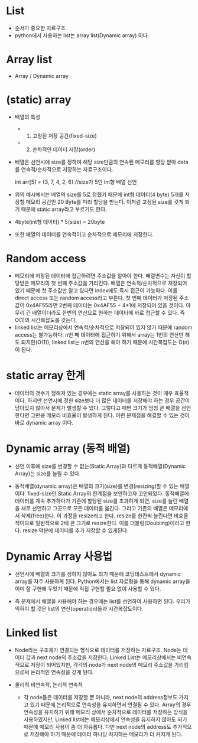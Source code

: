 # List
- 순서가 중요한 자료구조
- python에서 사용하는 list는 array list(Dynamic array) 이다.

# Array list
- Array / Dynamic array

# (static) array
- 배열의 특성
    - 1. 고정된 저장 공간(fixed-size)
    - 2. 순차적인 데이터 저장(order)
- 배열은 선언시에 size를 정하여 해당 size만큼의 연속된 메모리를 할당 받아 data를 연속적/순차적으로 저장하는 자료구조이다.

    int arr[5] = {3, 7, 4, 2, 6} //size가 5인 int형 배열 선언

- 위의 예시에서는 배열의 size를 5로 정했기 때문에 int형 데이터(4 byte) 5개를 저장할 메모리 공간인 20 Byte를 미리 할당을 받는다. 이처럼 고정된 size를 갖게 되기 때문에 static array라고 부르기도 한다.
- 4byte(int형 데이터) * 5(size) = 20byte
- 또한 배열의 데이터를 연속적이고 순차적으로 메모리에 저장한다.

# Random access
- 메모리에 저장된 데이터에 접근하려면 주소값을 알아야 한다. 배열변수는 자신이 할당받은 메모리의 첫 번째 주소값을 가리킨다. 배열은 연속적/순차적으로 저장되어 있기 때문에 첫 주소값만 알고 있다면 index에도 즉시 접근이 가능하다. 이를 direct access 또는 random access라고 부른다. 첫 번째 데이터가 저장된 주소값이 0x4AF55라면 2번째 데이터는 0x4AF55 + 4*1에 저장되어 있을 것이다. 아무리 긴 배열이더라도 한번의 연산으로 원하는 데이터에 바로 접근할 수 있다. 즉 O(1)의 시간복잡도를 갖는다.
- linked list는 메모리상에서 연속적/순차적으로 저장되어 있지 않기 때문에 random access는 불가능하다. n번 째 데이터에 접근하기 위해서 array는 1번의 연산만 해도 되지만(O(1)), linked list는 n번의 연산을 해야 하기 때문에 시간복잡도는 O(n)이 된다.

# static array 한계
- 데이터의 갯수가 정해져 있는 경우에는 static array를 사용하는 것이 매우 효율적이다. 하지만 선언시에 정한 size보다 더 많은 데이터를 저장해야 하는 경우 공간이 남아있지 않아서 문제가 발생할 수 있다. 그렇다고 매번 크기가 엄청 큰 배열을 선언한다면 그만큼 메모리 비효율이 발생하게 된다. 이런 문제점을 해결할 수 있는 것이 바로 dynamic array 이다.

# Dynamic array (동적 배열)
- 선언 이후에 size를 변경할 수 없는(Static Array)과 다르게 동적배열(Dynamic Array)는 size를 늘릴 수 있다.

- 동적배열(dynamic array)은 배열의 크기(size)를 변경(resizing)할 수 있는 배열이다. fixed-size인 Static Array의 한계점을 보안하고자 고안되었다. 동적배열에 데이터를 계속 추가하다가 기존에 할당된 size를 초과하게 되면, size를 늘린 배열을 새로 선언하고 그곳으로 모든 데이터를 옮긴다. 그리고 기존의 배열은 메모리에서 삭제(free)한다. 이 과정을 resize라고 한다. resize를 한칸씩 늘린다면 비효율적이므로 일반적으로 2배 큰 크기로 resize한다. 이를 더블링(Doubling)이라고 한다. resize 덕분에 데이터를 추가 저장할 수 있게된다.

# Dynamic Array 사용법
- 선언시에 배열의 크기를 정하지 않아도 되기 때문에 코딩테스트에서 dynamic array를 자주 사용하게 된다. Python에서는 list 자료형을 통해 dynamic array을 이미 잘 구현해 두었기 때문에 직접 구현할 필요 없이 사용할 수 있다.

- 즉 문제에서 배열을 사용해야 하는 경우에는 list를 선언하여 사용하면 된다. 우리가 익혀야 할 것은 list의 연산(operation)들과 시간복잡도이다.


# Linked list
- Node라는 구조체가 연결되는 형식으로 데이터를 저장하는 자료구조. Node는 데이터 값과 next node의 주소값을 저장한다. Linked List는 메모리상에서는 비연속적으로 저장이 되어있지만, 각각의 node가 next node의 메모리 주소값을 가리킴으로써 논리적인 연속성을 갖게 된다.

- 물리적 비연속적, 논리적 연속적
    - 각 node들은 데이터를 저장할 뿐 아니라, next node의 address정보도 가지고 있기 때문에 논리적으로 연속성을 유지하면서 연결될 수 있다. Array의 경우 연속성을 유지하기 위해 메모리 상에서 순차적으로 데이터를 저장하는 방식을 사용하였지만, Linked list에는 메모리상에서 연속성을 유지하지 않아도 되기 때문에 메모리 사용이 좀 더 자유롭다. 다만 next node의 address도 추가적으로 저장해야 하기 때문에 데이터 하나당 차지하는 메모리가 더 커지게 된다.

